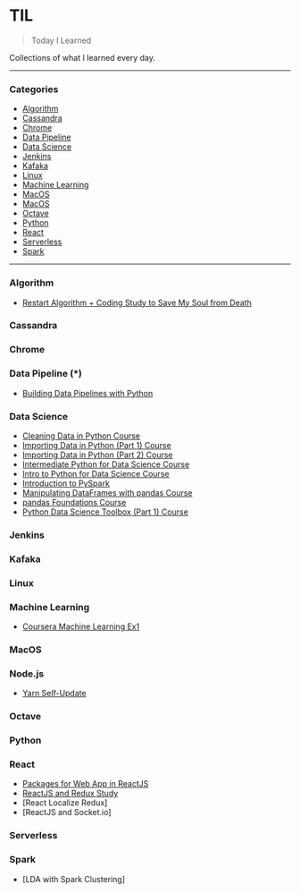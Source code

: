 # TIL
> Today I Learned

Collections of what I learned every day.

---

### Categories

- [Algorithm](#algorithm)
- [Cassandra](#cassandra)
- [Chrome](#chrome)
- [Data Pipeline](#data-pipeline)
- [Data Science](#data-science)
- [Jenkins](#jenkins)
- [Kafaka](#kafaka)
- [Linux](#linux)
- [Machine Learning](#machine-learning)
- [MacOS](#macos)
- [MacOS](#node.js)
- [Octave](#octave)
- [Python](#python)
- [React](#react)
- [Serverless](#serverless)
- [Spark](#spark)

---

### Algorithm
- [Restart Algorithm + Coding Study to Save My Soul from Death](algorithm/restart-algorithm-+-coding-study-to-save-my-soul-from-death.md)

### Cassandra

### Chrome

### Data Pipeline (*)

- [Building Data Pipelines with Python](data-pipeline/building-data-pipelines-with-python.md)

### Data Science

- [Cleaning Data in Python Course](data-science/cleaning-data-in-python-course.md)
- [Importing Data in Python (Part 1) Course](data-science/importing-data-in-python-(part-1)-course.md)
- [Importing Data in Python (Part 2) Course](data-science/importing-data-in-python-(part-2)-course.md)
- [Intermediate Python for Data Science Course](data-science/intermediate-python-for-data-science-course.md)
- [Intro to Python for Data Science Course](data-science/intro-to-python-for-data-science-course.md)
- [Introduction to PySpark](data-science/introduction-to-pyspark-course.md)
- [Manipulating DataFrames with pandas Course](data-science/manipulating-dataframes-with-pandas-course.md)
- [pandas Foundations Course](data-science/pandas-foundations-course.md)
- [Python Data Science Toolbox (Part 1) Course](data-science/python-data-science-toolbox-(part-1)-course.md)

### Jenkins

### Kafaka

### Linux

### Machine Learning

- [Coursera Machine Learning Ex1](machine-learning/coursera-machine-learning-ex1.md)

### MacOS

### Node.js

- [Yarn Self-Update](nodejs/yarn-self-update.md)

### Octave

### Python

### React

- [Packages for Web App in ReactJS](react/packages-for-web-app-in-reactjs.md)
- [ReactJS and Redux Study](react/reactjs-and-redux-study.md)
- [React Localize Redux]
- [ReactJS and Socket.io]

### Serverless

### Spark

- [LDA with Spark Clustering]
